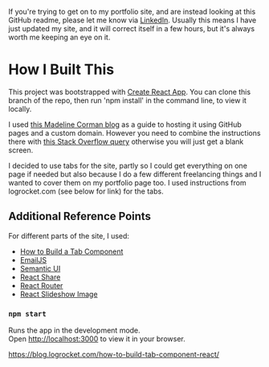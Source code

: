 If you're trying to get on to my portfolio site, and are instead looking at this GitHub readme, please let me know via [LinkedIn](https://www.linkedin.com/in/andrew-blair-3604a0273/). Usually this means I have just updated my site, and it will correct itself in a few hours, but it's always worth me keeping an eye on it. 

# How I Built This

This project was bootstrapped with [Create React App](https://github.com/facebook/create-react-app). You can clone this branch of the repo, then run 'npm install' in the command line, to view it locally.

I used [this Madeline Corman blog](https://medium.com/@madelinecorman/deploying-your-react-app-with-github-pages-and-adding-a-godaddy-custom-domain-name-50a99accd455) as a guide to hosting it using GitHub pages and a custom domain. However you need to combine the instructions there with [this Stack Overflow query](https://stackoverflow.com/questions/44484377/hosting-gh-pages-on-custom-domain-white-empty-page) otherwise you will just get a blank screen.

I decided to use tabs for the site, partly so I could get everything on one page if needed but also because I do a few different freelancing things and I wanted to cover them on my portfolio page too. I used instructions from logrocket.com (see below for link) for the tabs.

## Additional Reference Points

For different parts of the site, I used:

* [How to Build a Tab Component](https://blog.logrocket.com/how-to-build-tab-component-react/)
* [EmailJS](https://www.emailjs.com/)
* [Semantic UI](https://react.semantic-ui.com/)
* [React Share](https://npmjs.com/package/react-share)
* [React Router](https://reactrouter.com/en/main)
* [React Slideshow Image](https://www.npmjs.com/package/react-slideshow-image)

### `npm start`

Runs the app in the development mode.\
Open [http://localhost:3000](http://localhost:3000) to view it in your browser.


https://blog.logrocket.com/how-to-build-tab-component-react/
